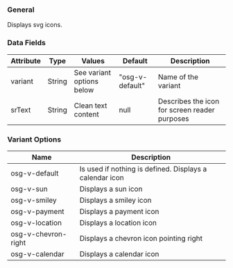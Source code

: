 ### General

Displays svg icons.

### Data Fields

| Attribute | Type   | Values                    | Default         | Description                                   |
| --------- | ------ | ------------------------- | --------------- | --------------------------------------------- |
| variant   | String | See variant options below | "osg-v-default" | Name of the variant                           |
| srText    | String | Clean text content        | null            | Describes the icon for screen reader purposes |

### Variant Options

| Name                | Description                                             |
| ------------------- | ------------------------------------------------------- |
| osg-v-default       | Is used if nothing is defined. Displays a calendar icon |
| osg-v-sun           | Displays a sun icon                                     |
| osg-v-smiley        | Displays a smiley icon                                  |
| osg-v-payment       | Displays a payment icon                                 |
| osg-v-location      | Displays a location icon                                |
| osg-v-chevron-right | Displays a chevron icon pointing right                  |
| osg-v-calendar      | Displays a calendar icon                                |
